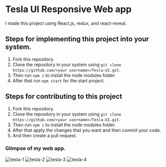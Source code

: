 
# Tesla UI Responsive Web app

I made this project using React.js, redux, and react-reveal.

## Steps for implementing this project into your system. 

1. Fork this repository.
2. Clone the repository in your system using `git clone https://github.com/<your username>/Tesla-UI.git`.
3. Then run `npm i` to install the node modules folder.
4. After that run `npm start` for the start project.

## Steps for contributing to this project

1. Fork this repository.
2. Clone the repository in your system using `git clone https://github.com/<your username>/Tesla-UI.git`.
3. Then run `npm i` to install the node modules folder.
3. After that apply the changes that you want and then commit your code.
4. And then create a pull request.

### Glimpse of my web app.

![tesla-1](https://github.com/munnokd/Tesla-UI/assets/81804004/528793e6-f933-4635-9023-928f00bff88b)
![tesla-2](https://github.com/munnokd/Tesla-UI/assets/81804004/53cbc6f3-bc66-4ace-944d-bfea58f82f4e)
![tesla-3](https://github.com/munnokd/Tesla-UI/assets/81804004/5fde4839-30a2-4e3d-b160-bbee0287d09b)
![tesla-4](https://github.com/munnokd/Tesla-UI/assets/81804004/402746ca-7df6-4426-96f0-c08075f7b20d)

